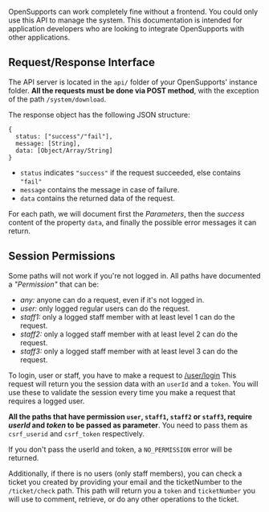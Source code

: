 OpenSupports can work completely fine without a frontend. You could only use this API to manage the system.
This documentation is intended for application developers who are looking to integrate OpenSupports with other applications.

## Request/Response Interface
The API server is located in the `api/` folder of your OpenSupports' instance folder.
**All the requests must be done via POST method**, with the exception of the path `/system/download`.

The response object has the following JSON structure:

```
{
  status: ["success"/"fail"],
  message: [String],
  data: [Object/Array/String]
}
```

* `status` indicates `"success"` if the request succeeded, else contains `"fail"`
* `message` contains the message in case of failure.
* `data` contains the returned data of the request.

For each path, we will document first the *Parameters*, then the *success* content of the property `data`, and finally the possible error messages it can return.

## Session Permissions
Some paths will not work if you're not logged in.
All paths have documented a *"Permission"* that can be:
* *any:* anyone can do a request, even if it's not logged in.
* *user:* only logged regular users can do the request.
* *staff1:* only a logged staff member with at least level 1 can do the request.
* *staff2:* only a logged staff member with at least level 2 can do the request.
* *staff3:* only a logged staff member with at least level 3 can do the request.

To login, user or staff, you have to make a request to [/user/login](#api-User-Login)
This request will return you the session data with an `userId` and a `token`. You will use these to validate the session every time you make a request that requires a logged user.

**All the paths that have permission `user`, `staff1`, `staff2` or `staff3`, require *userId* and *token* to be passed as parameter**. You need to pass them as `csrf_userid` and `csrf_token` respectively.

If you don't pass the userId and token, a `NO_PERMISSION` error will be returned.

Additionally, if there is no users (only staff members), you can check a ticket you created by providing your email and the ticketNumber to the `/ticket/check` path. This path will return you a `token` and `ticketNumber` you will use to comment, retrieve, or do any other operations to the ticket.
